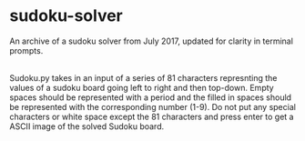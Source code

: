 # sudoku-solver
An archive of a sudoku solver from July 2017, updated for clarity in terminal prompts.<br><br>

Sudoku.py takes in an input of a series of 81 characters represnting the values of a sudoku board going left to right and then top-down. Empty spaces should be represented with a period and the filled in spaces should be represented with the corresponding number (1-9). Do not put any special characters or white space except the 81 characters and press enter to get a ASCII image of the solved Sudoku board.
